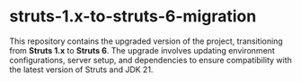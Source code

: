 # struts-1.x-to-struts-6-migration
This repository contains the upgraded version of the project, transitioning from **Struts 1.x** to **Struts 6**. The upgrade involves updating environment configurations, server setup, and dependencies to ensure compatibility with the latest version of Struts and JDK 21. 
